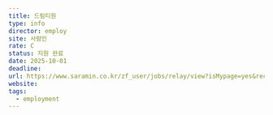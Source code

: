 ```yaml
---
title: 드림티원
type: info
director: employ
site: 사람인
rate: C
status: 지원 완료
date: 2025-10-01
deadline:
url: https://www.saramin.co.kr/zf_user/jobs/relay/view?isMypage=yes&rec_idx=51658953&recommend_ids=eJxNjssNA1EIA6vJHYzN55xC0n8XyW6kxx5HY9DIBwbFpx2vessbM%2FAf%2Bh9HzcvajaUYj4etCBw7JKEddybrjEf0eiAdqcUQMPuZadSpGsb02kGzuc308dyMNK9HZCAWjfSMOrdVIPKMq8XeyDSl3fgFSPdAFw%3D%3D&view_type=quick_complete&gz=1&t_ref_scnid=869&t_ref_content=SRI_050_APPLY-Q_AVA_RCT&t_ref=complete_layer&referNonce=dd62d07498fe5a821c54&relayNonce=ae9614b16df6c7730128&immediately_apply_layer_open=n#seq=0
website:
tags:
  - employment
---
```







